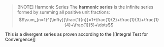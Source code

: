 > [!NOTE] Harmonic Series
> The **harmonic series** is the infinite series formed by summing all positive unit fractions:
> $$\sum_{n=1}^{\infty}{\frac{1}{n}}=1+\frac{1}{2}+\frac{1}{3}+\frac{1}{4}+\frac{1}{5}+\dots$$

This is a divergent series as proven according to the [[Integral Test for Convergence]]
